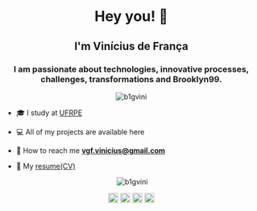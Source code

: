 <h1 align="center">Hey you! 👀 </h1>
<h2 align="center">I'm Vinícius de França </h2>
<h3 align="center">
I am passionate about technologies, innovative processes, challenges, transformations and Brooklyn99.</h3>
<p align="center">  <img src="https://komarev.com/ghpvc/?username=b1gvini" alt="b1gvini" /> </p>


- 🎓 I study at [UFRPE](http://ufrpe.br)

- 💻 All of my projects are available here

- 💬 How to reach me **vgf.vinicius@gmail.com**

- 📄  My [resume(CV)](https://drive.google.com/file/d/15CDBPxCGEu6iR-XJ6lxCaduT6ZQYUEFB/view?usp=sharing)

<p align="center"><img> <img src="https://github-readme-stats.vercel.app/api?username=b1gvini&show_icons=true" alt="b1gvini" /></p>
<p align="center"> 
<a href="https://twitter.com/b1gvini" target="blank"><img align="center" src="https://cdn.jsdelivr.net/npm/simple-icons@3.0.1/icons/twitter.svg" alt="b1gvini" height="20" width="20" /></a>
<a href="https://linkedin.com/in/vgfranca" target="blank"><img align="center" src="https://cdn.jsdelivr.net/npm/simple-icons@3.0.1/icons/linkedin.svg" alt="b1gvini" height="20" width="20" /></a>
<a href="https://fb.com/vinniGG" target="blank"><img align="center" src="https://cdn.jsdelivr.net/npm/simple-icons@3.0.1/icons/facebook.svg" alt="b1gvini" height="20" width="20" /></a>
<a href="https://instagram.com/b1gvini" target="blank"><img align="center" src="https://cdn.jsdelivr.net/npm/simple-icons@3.0.1/icons/instagram.svg" alt="b1gvini" height="20" width="20" /></a>
</p>

<!--
**b1gvini/b1gvini** is a ✨ _special_ ✨ repository because its `README.md` (this file) appears on your GitHub profile.

Here are some ideas to get you started:

- 🔭 I’m currently working on ...
- 🌱 I’m currently learning ...
- 👯 I’m looking to collaborate on ...
- 🤔 I’m looking for help with ...
- 💬 Ask me about ...
- 📫 How to reach me: ...
- 😄 Pronouns: ...
- ⚡ Fun fact: ...
-->
